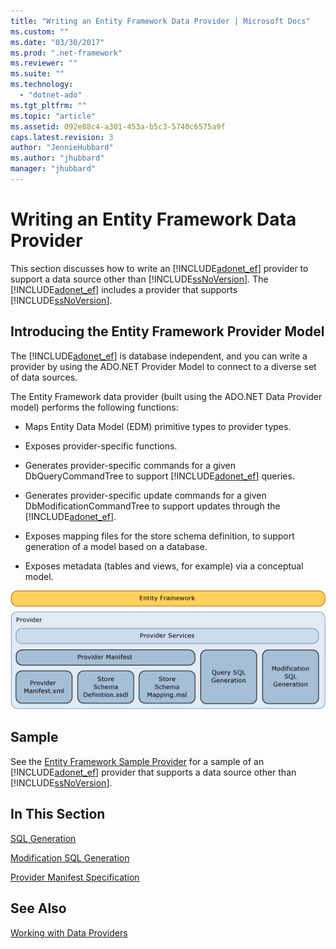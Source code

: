 ```yaml
---
title: "Writing an Entity Framework Data Provider | Microsoft Docs"
ms.custom: ""
ms.date: "03/30/2017"
ms.prod: ".net-framework"
ms.reviewer: ""
ms.suite: ""
ms.technology: 
  - "dotnet-ado"
ms.tgt_pltfrm: ""
ms.topic: "article"
ms.assetid: 092e88c4-a301-453a-b5c3-5740c6575a9f
caps.latest.revision: 3
author: "JennieHubbard"
ms.author: "jhubbard"
manager: "jhubbard"
---
```

# Writing an Entity Framework Data Provider
This section discusses how to write an [!INCLUDE[adonet_ef](../../../../../includes/adonet-ef-md.md)] provider to support a data source other than [!INCLUDE[ssNoVersion](../../../../../includes/ssnoversion-md.md)]. The [!INCLUDE[adonet_ef](../../../../../includes/adonet-ef-md.md)] includes a provider that supports [!INCLUDE[ssNoVersion](../../../../../includes/ssnoversion-md.md)].  
  
## Introducing the Entity Framework Provider Model  
 The [!INCLUDE[adonet_ef](../../../../../includes/adonet-ef-md.md)] is database independent, and you can write a provider by using the ADO.NET Provider Model to connect to a diverse set of data sources.  
  
 The Entity Framework data provider (built using the ADO.NET Data Provider model) performs the following functions:  
  
-   Maps Entity Data Model (EDM) primitive types to provider types.  
  
-   Exposes provider-specific functions.  
  
-   Generates provider-specific commands for a given DbQueryCommandTree to support [!INCLUDE[adonet_ef](../../../../../includes/adonet-ef-md.md)] queries.  
  
-   Generates provider-specific update commands for a given DbModificationCommandTree to support updates through the [!INCLUDE[adonet_ef](../../../../../includes/adonet-ef-md.md)].  
  
-   Exposes mapping files for the store schema definition, to support generation of a model based on a database.  
  
-   Exposes metadata (tables and views, for example) via a conceptual model.  
  
 ![b42a7a5c&#45;0ac0&#45;4911&#45;86be&#45;0460a78760ba](../../../../../docs/framework/data/adonet/ef/media/b42a7a5c-0ac0-4911-86be-0460a78760ba.gif "b42a7a5c-0ac0-4911-86be-0460a78760ba")  
  
## Sample  
 See the [Entity Framework Sample Provider](http://go.microsoft.com/fwlink/?LinkId=180616) for a sample of an [!INCLUDE[adonet_ef](../../../../../includes/adonet-ef-md.md)] provider that supports a data source other than [!INCLUDE[ssNoVersion](../../../../../includes/ssnoversion-md.md)].  
  
## In This Section  
 [SQL Generation](../../../../../docs/framework/data/adonet/ef/sql-generation.md)  
  
 [Modification SQL Generation](../../../../../docs/framework/data/adonet/ef/modification-sql-generation.md)  
  
 [Provider Manifest Specification](../../../../../docs/framework/data/adonet/ef/provider-manifest-specification.md)  
  
## See Also  
 [Working with Data Providers](../../../../../docs/framework/data/adonet/ef/working-with-data-providers.md)
